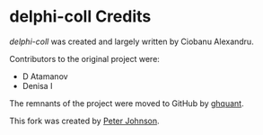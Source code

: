 # delphi-coll Credits

*delphi-coll* was created and largely written by Ciobanu Alexandru.

Contributors to the original project were:

* D Atamanov
* Denisa I

The remnants of the project were moved to GitHub by [ghquant](https://github.com/ghquant).

This fork was created by [Peter Johnson](http://en.gravatar.com/delphidabbler).